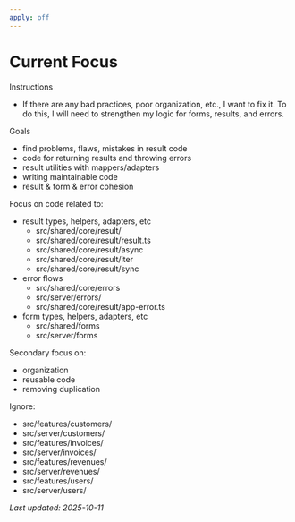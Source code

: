 ```yaml
---
apply: off
---
```


# Current Focus

Instructions

- If there are any bad practices, poor organization, etc., I want to fix it. To do this, I will need to strengthen my
  logic for forms, results, and errors.

Goals

- find problems, flaws, mistakes in result code
- code for returning results and throwing errors
- result utilities with mappers/adapters
- writing maintainable code
- result & form & error cohesion

Focus on code related to:

- result types, helpers, adapters, etc
  - src/shared/core/result/
  - src/shared/core/result/result.ts
  - src/shared/core/result/async
  - src/shared/core/result/iter
  - src/shared/core/result/sync
- error flows
  - src/shared/core/errors
  - src/server/errors/
  - src/shared/core/result/app-error.ts
- form types, helpers, adapters, etc
  - src/shared/forms
  - src/server/forms

Secondary focus on:

- organization
- reusable code
- removing duplication

Ignore:

- src/features/customers/
- src/server/customers/
- src/features/invoices/
- src/server/invoices/
- src/features/revenues/
- src/server/revenues/
- src/features/users/
- src/server/users/

_Last updated: 2025-10-11_
